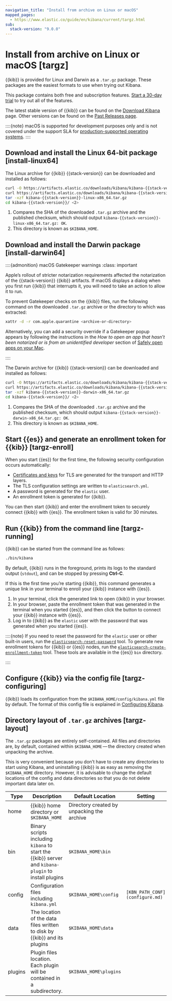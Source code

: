 ```yaml
---
navigation_title: "Install from archive on Linux or macOS"
mapped_pages:
  - https://www.elastic.co/guide/en/kibana/current/targz.html
sub:
  stack-version: "9.0.0"
---
```




# Install from archive on Linux or macOS [targz]


{{kib}} is provided for Linux and Darwin as a `.tar.gz` package. These packages are the easiest formats to use when trying out Kibana.

This package contains both free and subscription features. [Start a 30-day trial](../../license/manage-your-license-in-self-managed-cluster.md) to try out all of the features.

The latest stable version of {{kib}} can be found on the [Download Kibana](https://elastic.co/downloads/kibana) page. Other versions can be found on the [Past Releases page](https://elastic.co/downloads/past-releases).

::::{note}
macOS is supported for development purposes only and is not covered under the support SLA for [production-supported operating systems](https://www.elastic.co/support/matrix#kibana).
::::


## Download and install the Linux 64-bit package [install-linux64]

The Linux archive for {{kib}} {{stack-version}} can be downloaded and installed as follows:

```sh
curl -O https://artifacts.elastic.co/downloads/kibana/kibana-{{stack-version}}-linux-x86_64.tar.gz
curl https://artifacts.elastic.co/downloads/kibana/kibana-{{stack-version}}-linux-x86_64.tar.gz.sha512 | shasum -a 512 -c - <1>
tar -xzf kibana-{{stack-version}}-linux-x86_64.tar.gz
cd kibana-{{stack-version}}/ <2>
```

1. Compares the SHA of the downloaded `.tar.gz` archive and the published checksum, which should output `kibana-{{stack-version}}-linux-x86_64.tar.gz: OK`.
2. This directory is known as `$KIBANA_HOME`.

## Download and install the Darwin package [install-darwin64]

::::{admonition} macOS Gatekeeper warnings
:class: important

Apple’s rollout of stricter notarization requirements affected the notarization of the {{stack-version}} {{kib}} artifacts. If macOS displays a dialog when you first run {{kib}} that interrupts it, you will need to take an action to allow it to run.

To prevent Gatekeeper checks on the {{kib}} files, run the following command on the downloaded `.tar.gz` archive or the directory to which was extracted:

```sh
xattr -d -r com.apple.quarantine <archive-or-directory>
```

Alternatively, you can add a security override if a Gatekeeper popup appears by following the instructions in the *How to open an app that hasn’t been notarized or is from an unidentified developer* section of [Safely open apps on your Mac](https://support.apple.com/en-us/HT202491).

::::

The Darwin archive for {{kib}} {{stack-version}} can be downloaded and installed as follows:

```sh
curl -O https://artifacts.elastic.co/downloads/kibana/kibana-{{stack-version}}-darwin-x86_64.tar.gz
curl https://artifacts.elastic.co/downloads/kibana/kibana-{{stack-version}}-darwin-x86_64.tar.gz.sha512 | shasum -a 512 -c - <1>
tar -xzf kibana-{{stack-version}}-darwin-x86_64.tar.gz
cd kibana-{{stack-version}}/ <2>
```

1. Compares the SHA of the downloaded `.tar.gz` archive and the published checksum, which should output `kibana-{{stack-version}}-darwin-x86_64.tar.gz: OK`.
2. This directory is known as `$KIBANA_HOME`.

## Start {{es}} and generate an enrollment token for {{kib}} [targz-enroll]

When you start {{es}} for the first time, the following security configuration occurs automatically:

* [Certificates and keys](installing-elasticsearch.md#stack-security-certificates) for TLS are generated for the transport and HTTP layers.
* The TLS configuration settings are written to `elasticsearch.yml`.
* A password is generated for the `elastic` user.
* An enrollment token is generated for {{kib}}.

You can then start {{kib}} and enter the enrollment token to securely connect {{kib}} with {{es}}. The enrollment token is valid for 30 minutes.

## Run {{kib}} from the command line [targz-running]

{{kib}} can be started from the command line as follows:

```sh
./bin/kibana
```

By default, {{kib}} runs in the foreground, prints its logs to the standard output (`stdout`), and can be stopped by pressing **Ctrl-C**.

If this is the first time you’re starting {{kib}}, this command generates a unique link in your terminal to enroll your {{kib}} instance with {{es}}.

1. In your terminal, click the generated link to open {{kib}} in your browser.
2. In your browser, paste the enrollment token that was generated in the terminal when you started {{es}}, and then click the button to connect your {{kib}} instance with {{es}}.
3. Log in to {{kib}} as the `elastic` user with the password that was generated when you started {{es}}.

::::{note}
If you need to reset the password for the `elastic` user or other built-in users, run the [`elasticsearch-reset-password`](asciidocalypse://docs/elasticsearch/docs/reference/elasticsearch/command-line-tools/reset-password.md) tool. To generate new enrollment tokens for {{kib}} or {{es}} nodes, run the [`elasticsearch-create-enrollment-token`](asciidocalypse://docs/elasticsearch/docs/reference/elasticsearch/command-line-tools/create-enrollment-token.md) tool. These tools are available in the {{es}} `bin` directory.

::::

## Configure {{kib}} via the config file [targz-configuring]

{{kib}} loads its configuration from the `$KIBANA_HOME/config/kibana.yml` file by default.  The format of this config file is explained in [Configuring Kibana](configure.md).


## Directory layout of `.tar.gz` archives [targz-layout]

The `.tar.gz` packages are entirely self-contained. All files and directories are, by default, contained within `$KIBANA_HOME` — the directory created when unpacking the archive.

This is very convenient because you don’t have to create any directories to start using Kibana, and uninstalling {{kib}} is as easy as removing the `$KIBANA_HOME` directory.  However, it is advisable to change the default locations of the config and data directories so that you do not delete important data later on.

| Type | Description | Default Location | Setting |
| --- | --- | --- | --- |
| home | {{kib}} home directory or `$KIBANA_HOME` | Directory created by unpacking the archive |  |
| bin | Binary scripts including `kibana` to start the {{kib}} server    and `kibana-plugin` to install plugins | `$KIBANA_HOME\bin` |  |
| config | Configuration files including `kibana.yml` | `$KIBANA_HOME\config` | `[KBN_PATH_CONF](configure.md)` |
| data | The location of the data files written to disk by {{kib}} and its plugins | `$KIBANA_HOME\data` |  |
| plugins | Plugin files location. Each plugin will be contained in a subdirectory. | `$KIBANA_HOME\plugins` |  |
